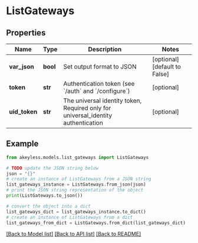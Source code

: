 # ListGateways


## Properties

Name | Type | Description | Notes
------------ | ------------- | ------------- | -------------
**var_json** | **bool** | Set output format to JSON | [optional] [default to False]
**token** | **str** | Authentication token (see &#x60;/auth&#x60; and &#x60;/configure&#x60;) | [optional] 
**uid_token** | **str** | The universal identity token, Required only for universal_identity authentication | [optional] 

## Example

```python
from akeyless.models.list_gateways import ListGateways

# TODO update the JSON string below
json = "{}"
# create an instance of ListGateways from a JSON string
list_gateways_instance = ListGateways.from_json(json)
# print the JSON string representation of the object
print(ListGateways.to_json())

# convert the object into a dict
list_gateways_dict = list_gateways_instance.to_dict()
# create an instance of ListGateways from a dict
list_gateways_from_dict = ListGateways.from_dict(list_gateways_dict)
```
[[Back to Model list]](../README.md#documentation-for-models) [[Back to API list]](../README.md#documentation-for-api-endpoints) [[Back to README]](../README.md)


